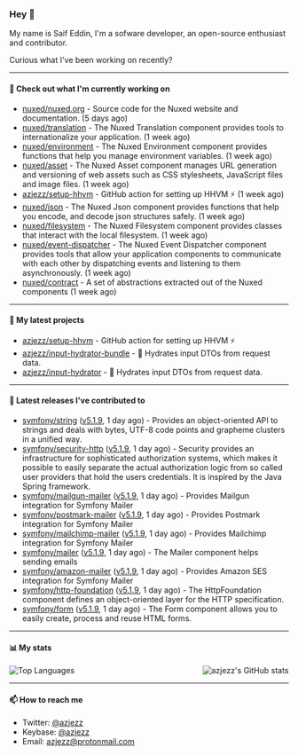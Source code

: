 ### Hey 👋

My name is Saif Eddin, I'm a sofware developer, an open-source enthusiast and contributor.

Curious what I've been working on recently?

---

#### 👷 Check out what I'm currently working on

- [nuxed/nuxed.org](https://github.com/nuxed/nuxed.org) - Source code for the Nuxed website and documentation. (5 days ago)
- [nuxed/translation](https://github.com/nuxed/translation) - The Nuxed Translation component provides tools to internationalize your application.  (1 week ago)
- [nuxed/environment](https://github.com/nuxed/environment) - The Nuxed Environment component provides functions that help you manage environment variables. (1 week ago)
- [nuxed/asset](https://github.com/nuxed/asset) - The Nuxed Asset component manages URL generation and versioning of web assets such as CSS stylesheets, JavaScript files and image files.  (1 week ago)
- [azjezz/setup-hhvm](https://github.com/azjezz/setup-hhvm) - GitHub action for setting up HHVM  ⚡ (1 week ago)
- [nuxed/json](https://github.com/nuxed/json) -  The Nuxed Json component provides functions that help you encode, and decode json structures safely. (1 week ago)
- [nuxed/filesystem](https://github.com/nuxed/filesystem) - The Nuxed Filesystem component provides classes that interact with the local filesystem. (1 week ago)
- [nuxed/event-dispatcher](https://github.com/nuxed/event-dispatcher) - The Nuxed Event Dispatcher component provides tools that allow your application components to communicate with each other by dispatching events and listening to them asynchronously. (1 week ago)
- [nuxed/contract](https://github.com/nuxed/contract) - A set of abstractions extracted out of the Nuxed components (1 week ago)

---

#### 🌱 My latest projects

- [azjezz/setup-hhvm](https://github.com/azjezz/setup-hhvm) - GitHub action for setting up HHVM  ⚡
- [azjezz/input-hydrator-bundle](https://github.com/azjezz/input-hydrator-bundle) - 🧱 Hydrates input DTOs from request data. 
- [azjezz/input-hydrator](https://github.com/azjezz/input-hydrator) - 🧱 Hydrates input DTOs from request data.

---

#### 🔭 Latest releases I've contributed to

- [symfony/string](https://github.com/symfony/string) ([v5.1.9](https://github.com/symfony/string/releases/tag/v5.1.9), 1 day ago) - Provides an object-oriented API to strings and deals with bytes, UTF-8 code points and grapheme clusters in a unified way.
- [symfony/security-http](https://github.com/symfony/security-http) ([v5.1.9](https://github.com/symfony/security-http/releases/tag/v5.1.9), 1 day ago) - Security provides an infrastructure for sophisticated authorization systems, which makes it possible to easily separate the actual authorization logic from so called user providers that hold the users credentials. It is inspired by the Java Spring framework.
- [symfony/mailgun-mailer](https://github.com/symfony/mailgun-mailer) ([v5.1.9](https://github.com/symfony/mailgun-mailer/releases/tag/v5.1.9), 1 day ago) - Provides Mailgun integration for Symfony Mailer
- [symfony/postmark-mailer](https://github.com/symfony/postmark-mailer) ([v5.1.9](https://github.com/symfony/postmark-mailer/releases/tag/v5.1.9), 1 day ago) - Provides Postmark integration for Symfony Mailer
- [symfony/mailchimp-mailer](https://github.com/symfony/mailchimp-mailer) ([v5.1.9](https://github.com/symfony/mailchimp-mailer/releases/tag/v5.1.9), 1 day ago) - Provides Mailchimp integration for Symfony Mailer
- [symfony/mailer](https://github.com/symfony/mailer) ([v5.1.9](https://github.com/symfony/mailer/releases/tag/v5.1.9), 1 day ago) - The Mailer component helps sending emails
- [symfony/amazon-mailer](https://github.com/symfony/amazon-mailer) ([v5.1.9](https://github.com/symfony/amazon-mailer/releases/tag/v5.1.9), 1 day ago) - Provides Amazon SES integration for Symfony Mailer
- [symfony/http-foundation](https://github.com/symfony/http-foundation) ([v5.1.9](https://github.com/symfony/http-foundation/releases/tag/v5.1.9), 1 day ago) - The HttpFoundation component defines an object-oriented layer for the HTTP specification.
- [symfony/form](https://github.com/symfony/form) ([v5.1.9](https://github.com/symfony/form/releases/tag/v5.1.9), 1 day ago) - The Form component allows you to easily create, process and reuse HTML forms.

---

#### 📊 My stats

<img align="right" alt="azjezz's GitHub stats" src="https://github-readme-stats.vercel.app/api?username=azjezz&count_private=1&show_icons=true&" />

![Top Languages](https://github-readme-stats.vercel.app/api/top-langs/?username=azjezz)

---

#### 📫 How to reach me

- Twitter: [@azjezz](https://twitter.com/azjezz)
- Keybase: [@azjezz](https://keybase.io/azjezz)
- Email: [azjezz@protonmail.com](mailto://azjezz@protonmail.com)
